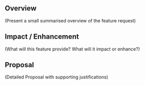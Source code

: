 ## Overview

(Present a small summarised overview of the feature request)

## Impact / Enhancement

(What will this feature provide? What will it impact or enhance?)

## Proposal

(Detailed Proposal with supporting justifications)
